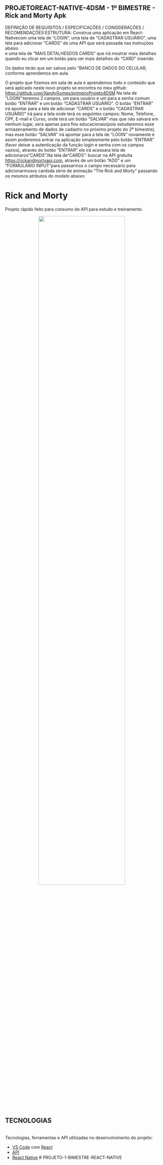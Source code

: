 ## PROJETOREACT-NATIVE-4DSM - 1º BIMESTRE - Rick and Morty Apk

DEFINIÇÃO     DE     REQUISITOS     /     ESPECIFICAÇÕES     /     CONSIDERAÇÕES     / RECOMENDAÇÔES:ESTRUTURA: 
Construa uma aplicação em React-Nativecom uma tela de “LOGIN”, 
uma tela de  “CADASTRAR  USUÁRIO”, 
uma  tela  para  adicionar  “CARDS”  de  uma  API  que  será passada  nas  instruções  abaixo  
e  uma  tela  de “MAIS DETALHESDOS  CARDS” que  irá mostrar mais detalhes quando eu clicar em um botão para ver mais detalhes do “CARD” inserido.

Os dados terão que ser salvos pelo “BANCO DE DADOS DO CELULAR; conforme aprendemos em aula.

O projeto que fizemos em sala de aula e aprendemos todo o conteúdo que será aplicado neste novo projeto se encontra no meu github: 
https://github.com/XandyGomes/primeiroProjeto4DSM 
Na tela de “LOGIN”:teremos 2 campos, um para usuário e um para a senha comum botão “ENTRAR” e um botão “CADASTRAR USUÁRIO”. 
O botão “ENTRAR” irá  apontar  para  a tela de adicionar “CARDS” e o botão “CADASTRAR USUÁRIO” irá para a tela onde terá os seguintes campos:
Nome, Telefone, CPF, E-mail e Curso, onde terá um botão “SALVAR” mas   que   não  salvará   em   nenhum   lugar, 
será   apenas   para   fins  educacionais(pois estudaremos esse armazenamento de dados de cadastro no próximo projeto do 2º bimestre),
mas esse botão “SALVAR” irá apontar para a tela de “LOGIN” novamente e assim poderemos entrar na aplicação simplesmente pelo botão “ENTRAR”
(favor deixar a autenticação da função login e senha com os campos vazios), através do botão “ENTRAR”
ele irá acessara tela de adicionaros“CARDS”.Na  tela  de“CARDS”:
buscar na API gratuita https://rickandmortyapi.com, através  de  um botão  “ADD”  e  um “FORMULÁRIO  INPUT”para  passarmos  o
campo  necessário  para adicionarmosos  cardsda série de animação “The  Rick  and  Morty” passando os mesmos atributos do modelo abaixo:
<br>

# Rick and Morty

Projeto rápido feito para consumo de API para estudo e treinamento.

<p align="center">
  <img src="img/giphy.gif" width="75%" />
</p>

## TECNOLOGIAS
<br>
Tecnologias, ferramentas e API utilizadas no desenvolvimento do projeto:

- [VS Code](https://code.visualstudio.com/) com [React](https://pt-br.legacy.reactjs.org/)
- [API](https://rickandmortyapi.com)
- [React Native](https://reactnative.dev/docs/environment-setup)
#   P R O J E T O - 1 - B I M E S T R E - R E A C T - N A T I V E  
 